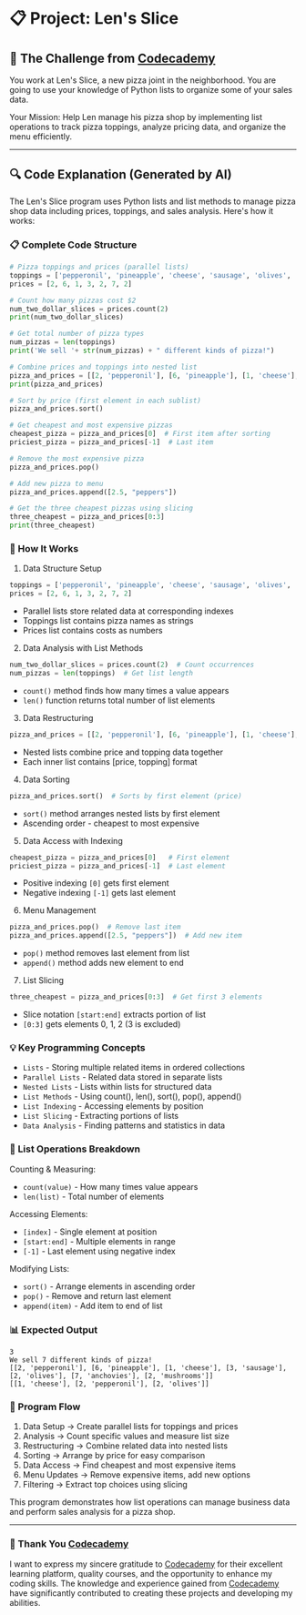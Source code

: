 # 📋 Project: Len's Slice

## 🎯 The Challenge from [Codecademy](http://www.codecademy.com/)

You work at Len's Slice, a new pizza joint in the neighborhood. You are going to use your knowledge of Python lists to organize some of your sales data.

Your Mission: Help Len manage his pizza shop by implementing list operations to track pizza toppings, analyze pricing data, and organize the menu efficiently.

---

## 🔍 Code Explanation (Generated by AI)

The Len's Slice program uses Python lists and list methods to manage pizza shop data including prices, toppings, and sales analysis. Here's how it works:

### 📋 Complete Code Structure

```python
# Pizza toppings and prices (parallel lists)
toppings = ['pepperonil', 'pineapple', 'cheese', 'sausage', 'olives', 'anchovies', 'mushrooms']
prices = [2, 6, 1, 3, 2, 7, 2]

# Count how many pizzas cost $2
num_two_dollar_slices = prices.count(2)
print(num_two_dollar_slices)

# Get total number of pizza types
num_pizzas = len(toppings)
print('We sell '+ str(num_pizzas) + " different kinds of pizza!")

# Combine prices and toppings into nested list
pizza_and_prices = [[2, 'pepperonil'], [6, 'pineapple'], [1, 'cheese'], [3, 'sausage'], [2, 'olives'], [7, 'anchovies'], [2, 'mushrooms']]
print(pizza_and_prices)

# Sort by price (first element in each sublist)
pizza_and_prices.sort()

# Get cheapest and most expensive pizzas
cheapest_pizza = pizza_and_prices[0]  # First item after sorting
priciest_pizza = pizza_and_prices[-1]  # Last item

# Remove the most expensive pizza
pizza_and_prices.pop()

# Add new pizza to menu
pizza_and_prices.append([2.5, "peppers"])

# Get the three cheapest pizzas using slicing
three_cheapest = pizza_and_prices[0:3]
print(three_cheapest)
```

### 🎯 How It Works

1. Data Structure Setup
```python
toppings = ['pepperonil', 'pineapple', 'cheese', 'sausage', 'olives', 'anchovies', 'mushrooms']
prices = [2, 6, 1, 3, 2, 7, 2]
```
- Parallel lists store related data at corresponding indexes
- Toppings list contains pizza names as strings
- Prices list contains costs as numbers

2. Data Analysis with List Methods
```python
num_two_dollar_slices = prices.count(2)  # Count occurrences
num_pizzas = len(toppings)  # Get list length
```
- `count()` method finds how many times a value appears
- `len()` function returns total number of list elements

3. Data Restructuring
```python
pizza_and_prices = [[2, 'pepperonil'], [6, 'pineapple'], [1, 'cheese'], ...]
```
- Nested lists combine price and topping data together
- Each inner list contains [price, topping] format

4. Data Sorting
```python
pizza_and_prices.sort()  # Sorts by first element (price)
```
- `sort()` method arranges nested lists by first element
- Ascending order - cheapest to most expensive

5. Data Access with Indexing
```python
cheapest_pizza = pizza_and_prices[0]   # First element
priciest_pizza = pizza_and_prices[-1]  # Last element
```
- Positive indexing `[0]` gets first element
- Negative indexing `[-1]` gets last element

6. Menu Management
```python
pizza_and_prices.pop()  # Remove last item
pizza_and_prices.append([2.5, "peppers"])  # Add new item
```
- `pop()` method removes last element from list
- `append()` method adds new element to end

7. List Slicing
```python
three_cheapest = pizza_and_prices[0:3]  # Get first 3 elements
```
- Slice notation `[start:end]` extracts portion of list
- `[0:3]` gets elements 0, 1, 2 (3 is excluded)

### 💡 Key Programming Concepts

- `Lists` - Storing multiple related items in ordered collections
- `Parallel Lists` - Related data stored in separate lists
- `Nested Lists` - Lists within lists for structured data
- `List Methods` - Using count(), len(), sort(), pop(), append()
- `List Indexing` - Accessing elements by position
- `List Slicing` - Extracting portions of lists
- `Data Analysis` - Finding patterns and statistics in data

### 🍕 List Operations Breakdown

Counting & Measuring:
- `count(value)` - How many times value appears
- `len(list)` - Total number of elements

Accessing Elements:
- `[index]` - Single element at position
- `[start:end]` - Multiple elements in range
- `[-1]` - Last element using negative index

Modifying Lists:
- `sort()` - Arrange elements in ascending order
- `pop()` - Remove and return last element
- `append(item)` - Add item to end of list

### 📊 Expected Output

```terminal
3
We sell 7 different kinds of pizza!
[[2, 'pepperonil'], [6, 'pineapple'], [1, 'cheese'], [3, 'sausage'], [2, 'olives'], [7, 'anchovies'], [2, 'mushrooms']]
[[1, 'cheese'], [2, 'pepperonil'], [2, 'olives']]
```

### 🔄 Program Flow

1. Data Setup → Create parallel lists for toppings and prices
2. Analysis → Count specific values and measure list size
3. Restructuring → Combine related data into nested lists
4. Sorting → Arrange by price for easy comparison
5. Data Access → Find cheapest and most expensive items
6. Menu Updates → Remove expensive items, add new options
7. Filtering → Extract top choices using slicing

This program demonstrates how list operations can manage business data and perform sales analysis for a pizza shop.

---

### 🙏 Thank You [Codecademy](https://www.codecademy.com/)

I want to express my sincere gratitude to [Codecademy](https://www.codecademy.com/) for their excellent learning platform, quality courses, and the opportunity to enhance my coding skills. The knowledge and experience gained from [Codecademy](https://www.codecademy.com/) have significantly contributed to creating these projects and developing my abilities.